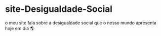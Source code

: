 # site-Desigualdade-Social
 o meu site fala sobre a desigualdade social que o nosso mundo apresenta hoje em dia 	&#127758;
